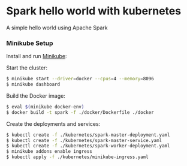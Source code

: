# Spark hello world with kubernetes

A simple hello world using Apache Spark

### Minikube Setup
Install and run [Minikube](https://kubernetes.io/docs/setup/minikube/):

Start the cluster:
```sh
$ minikube start --driver=docker --cpus=4 --memory=8096
$ minikube dashboard
```

Build the Docker image:

```sh
$ eval $(minikube docker-env)
$ docker build -t spark -f ./docker/Dockerfile ./docker
```

Create the deployments and services:
```sh
$ kubectl create -f ./kubernetes/spark-master-deployment.yaml
$ kubectl create -f ./kubernetes/spark-master-service.yaml
$ kubectl create -f ./kubernetes/spark-worker-deployment.yaml
$ minikube addons enable ingress
$ kubectl apply -f ./kubernetes/minikube-ingress.yaml
```
